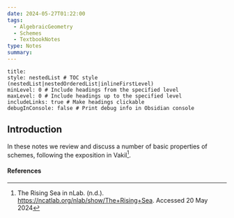 ```yaml
---
date: 2024-05-27T01:22:00
tags:
  - AlgebraicGeometry
  - Schemes
  - TextbookNotes
type: Notes
summary:
---
```

```table-of-contents
title: 
style: nestedList # TOC style (nestedList|nestedOrderedList|inlineFirstLevel)
minLevel: 0 # Include headings from the specified level
maxLevel: 0 # Include headings up to the specified level
includeLinks: true # Make headings clickable
debugInConsole: false # Print debug info in Obsidian console
```
## Introduction

In these notes we review and discuss a number of basic properties of schemes, following the exposition in Vakil[^1].

#### References

[^1]: The Rising Sea in nLab. (n.d.). https://ncatlab.org/nlab/show/The+Rising+Sea. Accessed 20 May 2024